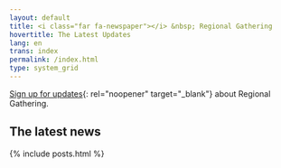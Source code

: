 ```yaml
---
layout: default
title: <i class="far fa-newspaper"></i> &nbsp; Regional Gathering
hovertitle: The Latest Updates
lang: en
trans: index
permalink: /index.html
type: system_grid
---
```

[Sign up for updates](https://docs.google.com/forms/d/e/1FAIpQLSeOYBA7a1ygWENuGF63qnjr9NcE9jnHfzEWapSdYG1BMfZ8qA/viewform){: rel="noopener" target="_blank"} about Regional Gathering.

## The latest news

{% include posts.html %}
